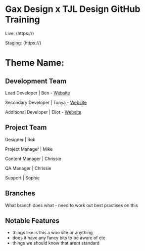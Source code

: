 # Gax Design x TJL Design GitHub Training

Live: (https://)

Staging: (https://)

##

# Theme Name: 

## Development Team

Lead Developer | Ben - [Website](https://gakdesign.co.uk/)

Secondary Developer | Tonya - [Website](https://tjldesigns.com/)

Additional Developer | Eliot - [Website](https://)

## Project Team

Designer | Rob

Project Manager | Mike

Content Manager | Chrissie

QA Manager | Chrissie

Support | Sophie

## Branches

What branch does what - need to work out best practises on this

## Notable Features

- things like is this a woo site or anything
- does it have any fancy bits to be aware of etc
- things we should know that arent standard
